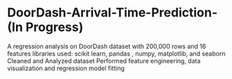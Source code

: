 # DoorDash-Arrival-Time-Prediction-(In Progress)
A regression analysis on DoorDash dataset with 200,000 rows and 16 features
libraries used: scikit learn, pandas , numpy, matplotlib, and seaborn
Cleaned and Analyzed dataset
Performed feature engineering, data visualization and regression model fitting
